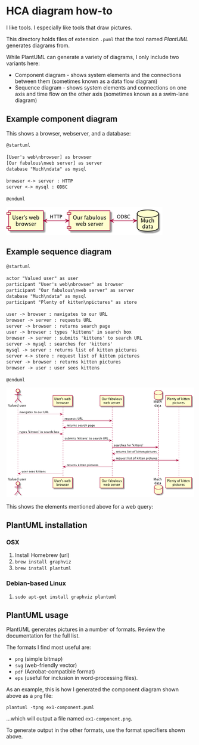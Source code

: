 # HCA diagram how-to

I like tools. I especially like tools that draw pictures.

This directory holds files of extension `.puml` that the tool
named _PlantUML_ generates diagrams from.

While PlantUML can generate a variety of diagrams, I only include two
variants here:

* Component diagram - shows system elements and the connections between them (sometimes known as a data flow diagram)
* Sequence diagram - shows system elements and connections on one axis and time flow on the other axis (sometimes known as a swim-lane diagram)

## Example component diagram

This shows a browser, webserver, and a database:

```
@startuml

[User's web\nbrowser] as browser
[Our fabulous\nweb server] as server
database "Much\ndata" as mysql

browser <-> server : HTTP
server <-> mysql : ODBC

@enduml
```

![Example component diagram](ex1-component.png)

## Example sequence diagram

```
@startuml

actor "Valued user" as user
participant "User's web\nbrowser" as browser
participant "Our fabulous\nweb server" as server
database "Much\ndata" as mysql
participant "Plenty of kitten\npictures" as store

user -> browser : navigates to our URL
browser -> server : requests URL
server -> browser : returns search page
user -> browser : types 'kittens' in search box
browser -> server : submits 'kittens' to search URL
server -> mysql : searches for 'kittens'
mysql -> server : returns list of kitten pictures
server <-> store : request list of kitten pictures
server -> browser : returns kitten pictures
browser -> user : user sees kittens

@enduml
```

![Example component diagram](ex1-sequence.png)

This shows the elements mentioned above for a web query:

## PlantUML installation

### OSX

1. Install Homebrew (url)
1. `brew install graphviz`
1. `brew install plantuml`

### Debian-based Linux

1. `sudo apt-get install graphviz plantuml`

## PlantUML usage

PlantUML generates pictures in a number of formats. Review the documentation for
the full list.

The formats I find most useful are:

* `png` (simple bitmap)
* `svg` (web-friendly vector)
* `pdf` (Acrobat-compatible format)
* `eps` (useful for inclusion in word-processing files).

As an example, this is how I generated the component diagram shown above
as a `png` file:

```
plantuml -tpng ex1-component.puml
```

...which will output a file named `ex1-component.png`.


To generate output in the other formats, use the format specifiers shown above.